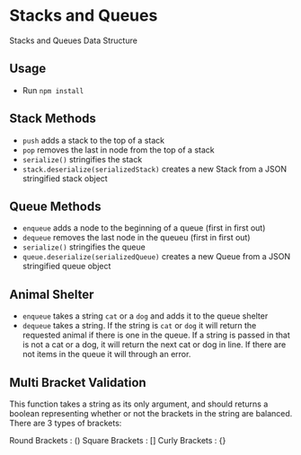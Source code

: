 # Stacks and Queues
Stacks and Queues Data Structure

## Usage 
- Run `npm install`

## Stack Methods
- `push` adds a stack to the top of a stack
- `pop` removes the last in node from the top of a stack
- `serialize()` stringifies the stack 
- `stack.deserialize(serializedStack)` creates a new Stack from a JSON stringified stack object

## Queue Methods
- `enqueue` adds a node to the beginning of a queue (first in first out)
- `dequeue` removes the last node in the queueu (first in first out)
- `serialize()` stringifies the queue 
- `queue.deserialize(serializedQueue)` creates a new Queue from a JSON stringified queue object

## Animal Shelter 
- `enqueue` takes a string `cat` or a `dog` and adds it to the queue shelter
- `dequeue` takes a string. If the string is `cat` or `dog` it will return the requested animal if there is one in the queue. If a string is passed in that is not a cat or a dog, it will return the next cat or dog in line. If there are not items in the queue it will through an error. 

## Multi Bracket Validation
This function takes a string as its only argument, and should returns a boolean representing whether or not the brackets in the string are balanced. There are 3 types of brackets:

Round Brackets : ()
Square Brackets : []
Curly Brackets : {}


